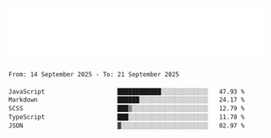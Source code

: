 [![](./hello.svg)](https://blog.yrobot.top?ref=github-yrobot)

<!--START_SECTION:waka-->

```txt
From: 14 September 2025 - To: 21 September 2025

JavaScript                    ████████████░░░░░░░░░░░░░   47.93 %
Markdown                      ██████░░░░░░░░░░░░░░░░░░░   24.17 %
SCSS                          ███▒░░░░░░░░░░░░░░░░░░░░░   12.79 %
TypeScript                    ███░░░░░░░░░░░░░░░░░░░░░░   11.78 %
JSON                          ▓░░░░░░░░░░░░░░░░░░░░░░░░   02.97 %
```

<!--END_SECTION:waka-->
